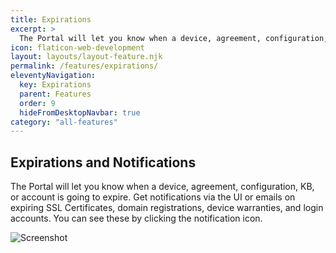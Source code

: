 ```yaml
---
title: Expirations
excerpt: >
  The Portal will let you know when a device, agreement, configuration, KB, or account is going to expire. Get notifications via the UI or emails on expiring SSL Certificates, domain registrations, device warranties, and login accounts.
icon: flaticon-web-development
layout: layouts/layout-feature.njk
permalink: /features/expirations/
eleventyNavigation:
  key: Expirations
  parent: Features
  order: 9
  hideFromDesktopNavbar: true
category: "all-features"
---
```


## Expirations and Notifications

The Portal will let you know when a device, agreement, configuration, KB, or account is going to expire. Get notifications via the UI or emails on expiring SSL Certificates, domain registrations, device warranties, and login accounts. You can see these by clicking the notification icon.

<img class="img-fluid" src="https://www.itportal.com/v4/images/expirations.png" alt="Screenshot">